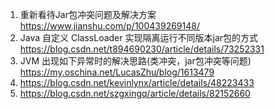 1. 重新看待Jar包冲突问题及解决方案 https://www.jianshu.com/p/100439269148/
2. Java 自定义 ClassLoader 实现隔离运行不同版本jar包的方式  https://blog.csdn.net/t894690230/article/details/73252331
3. JVM 出现如下异常时的解决思路(类冲突，jar包冲突等问题) https://my.oschina.net/LucasZhu/blog/1613479
4. https://blog.csdn.net/kevinlynx/article/details/48223433
5. https://blog.csdn.net/szgxingq/article/details/82152660